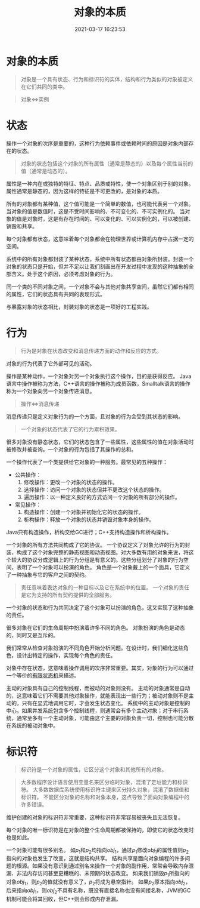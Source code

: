 ﻿---
title: 对象的本质
date: 2021-03-17 16:23:53
summary: 对象是一个具有状态、行为和标识符的实体，结构和行为类似的对象被定义在它们共同的类中。
tags:
- 面向对象
- 软件工程
categories:
- 软件工程
---

# 对象的本质

> 对象是一个具有状态、行为和标识符的实体，结构和行为类似的对象被定义在它们共同的类中。

> 对象$\Leftrightarrow$实例

# 状态
操作一个对象的次序是重要的，这种行为依赖事件或依赖时间的原因是对象内部存在的状态。

> 对象的状态包括这个对象的所有属性（通常是静态的）以及每个属性当前的值（通常是动态的）。

属性是一种内在或独特的特征、特点、品质或特性，使一个对象区别于别的对象。
属性通常是静态的，因为这样的特征是不可更改的，是对象的本质。

所有的对象都有某种值，这个值可能是一个简单的数值，也可能代表另一个对象。
当对象的值是数值时，这是不受时间影响的、不可变化的、不可实例化的。
当对象的值是对象时，这是有存在时间的、可以变化的、可以实例化的，可以被创建、销毁和共享。

每个对象都有状态，这意味着每个对象都会在物理世界或计算机内存中占据一定的空间。

系统中的所有对象都封装了某种状态，系统中所有状态都由对象所封装。封装一个对象的状态只是开始，但并不足以让我们刻画出在开发过程中发现的这种抽象的全部含义。处于这个原因，必须考虑对象的行为。

同一个类的不同对象之间，一个对象不会与其他对象共享空间，虽然它们都有相同的属性，它们的状态具有共同的表现形式。

与暴露对象的状态相比，封装对象的状态是一项好的工程实践。

# 行为

> 行为是对象在状态改变和消息传递方面的动作和反应的方式。

对象的行为代表了它外部可见的活动。

操作是某种动作，一个对象对另一个对象执行这个操作，目的是获得反应。
Java语言中操作被称为方法，C++语言的操作被称为成员函数，Smalltalk语言的操作称为一个对象向另一个对象传递消息。

> 操作$\Leftrightarrow$消息传递

消息传递只是定义对象行为的一个方面，且对象的行为会受到其状态的影响。

> 一个对象的状态代表了它的行为累积效果。

很多对象没有静态状态，它们的状态包含了一些属性，这些属性的值在对象活动时被修改并被查询。一个对象的行为包括了其操作的总和。

一个操作代表了一个类提供给它对象的一种服务。最常见的五种操作：
- 公共操作：
    1. 修改操作：更改一个对象的状态的操作。
    2. 选择操作：访问一个对象的状态但并不更改这个状态的操作。
    3. 遍历操作：以一种定义良好的方式访问一个对象的所有部分的操作。
- 常见操作：
    1. 构造操作：创建一个对象并初始化它的状态的操作。
    2. 析构操作：释放一个对象的状态并销毁对象本身的操作。

Java只有构造操作，析构交给GC进行；C++支持构造操作和析构操作。

一个对象的所有方法共同构成了它的协议。
一个协议定义了对象允许的行为的封装，构成了这个对象完整的静态视图和动态视图。对大多数有用的对象来说，将这个较大的协议分成逻辑上的行为分组是有意义的。这些分组划分了对象的行为空间，表明了一个对象可以扮演的角色。
角色是一个对象戴上的一个面具，它定义了一种抽象与它的客户之间的契约。

> 责任意味着表达对象的一种目标以及它在系统中的位置。
> 一个对象的责任是它为支持的所有契约提供的全部服务。

一个对象的状态和行为共同决定了这个对象可以扮演的角色，这又实现了这种抽象的责任。

很多对象在它们的生命周期中扮演着许多不同的角色。
对象扮演的角色是动态的，同时又是互斥的。

我们常常从检查对象扮演的不同角色开始分析问题。在设计时，我们细化这些角色，设计出特定的操作，实现每个角色的责任。

对象中存在状态，这意味着操作调用的次序非常重要。其实，对象的行为可以通过一个等价的[有限状态机](https://blankspace.blog.csdn.net/article/details/114580869)来描述。

主动的对象具有自己的控制线程，而被动的对象则没有。
主动的对象通常是自动的，这意味着它们不需要其他对象操作，就能表现出一些行为；被动对象则不是主动的，只有在显式地调用它时，才会发生状态变化。
系统中的主动对象是控制的中心。如果并发系统包含多个控制线程，则通常会有多个主动对象；对于串行系统，通常至多有一个主动对象，可能由这个主要的对象负责一切，控制也可能分散在系统的被动对象中。

# 标识符

> 标识符是一个对象的属性，它区分这个对象和其他所有的对象。

> 大多数程序设计语言使用变量名来区分临时对象，混淆了定址能力和标识符。
> 大多数数据库系统使用标识符主键来区分持久对象，混淆了数据值和标识符。
> 不能区分对象的名称和对象本身，这点导致了面向对象编程中的许多错误。

维护创建的对象的标识符非常重要，这种标识符非常容易被丧失且无法恢复。

每个对象的唯一标识符是在对象的整个生命周期都被保持的，即使它的状态改变时也是如此。

一个对象可能有很多别名。
如$p_{1}$和$p_{2}$均指向$obj_{1}$，通过$p_{1}$修改$obj_{1}$的属性值则$p_{2}$指向的对象也发生了改变，这就是结构共享。
结构共享是面向对象编程的许多问题的根源。如果没有意识到通过别名来操作一个对象的副作用，常常会导致内存泄漏、非法内存访问甚至更糟糕的、未预期的状态改变。
如果我们销毁$p_{1}$所指向的对象$obj_{1}$，则$p_{2}$的值就没有意义了，$p_{2}$将成为悬空指针。
如果$p_{2}$原本指向$obj_{2}$，后来指向$obj_{1}$，则$obj_{2}$不具有名称，既没有直接名称也没有间接名称，JVM的GC机制可能会将其回收，但C++则会形成内存泄漏。
